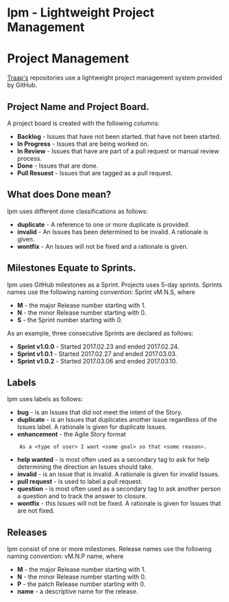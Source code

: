 # lpm - Lightweight Project Management

# Project Management
[Traap's](https://github.com/Traap) repositories use a lightweight project
management system provided by GitHub.

## Project Name and Project Board.
A project board is created with the following columns:
* **Backlog** - Issues that have not been started.
  that have not been started.
* **In Progress** - Issues that are being worked on. 
* **In Review** - Issues that have are part of a pull request or manual review
  process.
* **Done** - Issues that are done.
* **Pull Resuest** - Issues that are tagged as a pull request.

## What does Done mean?
lpm uses different done classifications as follows:
* **duplicate** - A reference to one or more duplicate is provided.
* **invalid** - An Issues has been determined to be invalid.  A rationale is given.
* **wontfix** - An Issues will not be fixed and a rationale is given.

## Milestones Equate to Sprints.
lpm uses GitHub milestones as a Sprint.  Projects uses 5-day sprints. Sprints
names use the following naming convention: 
Sprint vM.N.S, where
* **M** - the major Release number starting with 1.
* **N** - the minor Release number starting with 0.
* **S** - the Sprint number starting with 0.

As an example, three consecutive Sprints are declared as follows:
* **Sprint v1.0.0** - Started 2017.02.23 and ended 2017.02.24.
* **Sprint v1.0.1** - Started 2017.02.27 and ended 2017.03.03.
* **Sprint v1.0.2** - Started 2017.03.06 and ended 2017.03.10.

## Labels
lpm  uses labels as follows:
* **bug** - is an Issues that did not meet the intent of the Story.
* **duplicate** - is an Issues that duplicates another issue regardless of the
  Issues label.  A rationale is given for duplicate Issues.
* **enhancement** - the Agile Story format
```
    As a <type of user> I want <some goal> so that <some reason>.
```
* **help wanted** - is most often used as a secondary tag to ask for help
  determining the direction an Issues should take.
* **invalid** - is an issue that is invalid.  A rationale is given for invalid
  Issues.
* **pull request** - is used to label a pull request.
* **question** - is most often used as a secondary tag to ask another person
  a question and to track the answer to closure.
* **wontfix** - this Issues will not be fixed.  A rationale is given for Issues
  that are not fixed.

## Releases
lpm  consist of one or more milestones.  Release names use the following naming
convention: vM.N.P name, where
* **M** - the major Release number starting with 1.
* **N** - the minor Release number starting with 0.
* **P** - the patch Release number starting with 0.
* **name** - a descriptive name for the release.
